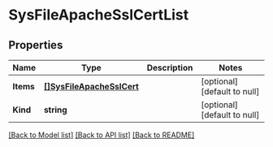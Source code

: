 # SysFileApacheSslCertList

## Properties
Name | Type | Description | Notes
------------ | ------------- | ------------- | -------------
**Items** | [**[]SysFileApacheSslCert**](sys_file_apacheSslCert.md) |  | [optional] [default to null]
**Kind** | **string** |  | [optional] [default to null]

[[Back to Model list]](../README.md#documentation-for-models) [[Back to API list]](../README.md#documentation-for-api-endpoints) [[Back to README]](../README.md)


